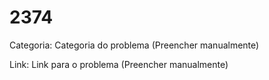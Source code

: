 # 2374

Categoria: Categoria do problema (Preencher manualmente)

Link: Link para o problema (Preencher manualmente)
